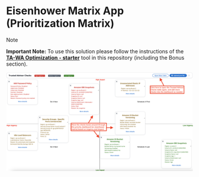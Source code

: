 # Eisenhower Matrix App (Prioritization Matrix)

> [!NOTE]
> **Important Note:** To use this solution please follow the instructions of the [**TA-WA Optimization - starter**](../tawa-optimization-starter) tool in this repository (including the Bonus section).

![aws_prioritization_matrix_app_sample_comments.png](../tawa-eisenhower-matrix-app/static/images/aws_prioritization_matrix_app_sample_comments.png)